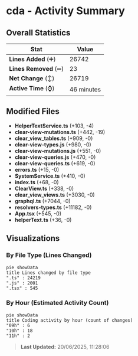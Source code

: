# cda - Activity Summary 

## Overall Statistics

| Stat                   | Value                                                             |
| ---------------------- | ----------------------------------------------------------------- |
| **Lines Added** (➕)   | 26742                                          |
| **Lines Removed** (➖) | 23                                        |
| **Net Change** (↕)    | 26719                |
| **Active Time** (⌚)   | 46 minutes |


## Modified Files
- **HelperTextService.ts** (+103, -4)
- **clear-view-mutations.ts** (+442, -19)
- **clear_view_tables.ts** (+909, -0)
- **clear-view-types.js** (+980, -0)
- **clear-view-mutations.js** (+551, -0)
- **clear-view-queries.js** (+470, -0)
- **clear-view-queries.ts** (+619, -0)
- **errors.ts** (+15, -0)
- **SystemService.ts** (+410, -0)
- **index.ts** (+68, -0)
- **ClearView.ts** (+338, -0)
- **clear_view_views.ts** (+3030, -0)
- **graphql.ts** (+7044, -0)
- **resolvers-types.ts** (+11182, -0)
- **App.tsx** (+545, -0)
- **helperText.ts** (+36, -0)

## Visualizations

### By File Type (Lines Changed)

```mermaid
pie showData
title Lines changed by file type
".ts" : 24219
".js" : 2001
".tsx" : 545
```

### By Hour (Estimated Activity Count)

```mermaid
pie showData
title Coding activity by hour (count of changes)
"09h" : 6
"10h" : 18
"11h" : 2
```


> **Last Updated:** 20/06/2025, 11:28:06